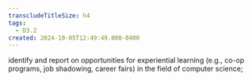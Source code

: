 ```yaml
---
transcludeTitleSize: h4
tags:
  - D3.2
created: 2024-10-05T12:49:49.000-0400
---
```

identify and report on opportunities for experiential learning (e.g., co-op programs, job shadowing, career fairs) in the field of computer science;
